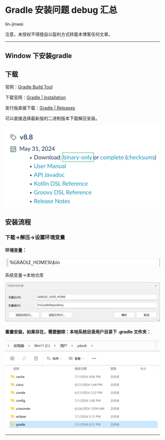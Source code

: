 # Gradle 安装问题 debug 汇总

lin-jinwei

注意，未授权不得擅自以盈利方式转载本博客任何文章。

---

## Window 下安装gradle

## 下载

官网：[Gradle Build Tool](https://gradle.org/)

下载官网：[Gradle | Installation](https://gradle.org/install/)

发行版直接下载：[Gradle | Releases](https://gradle.org/releases/)

可以直接选择最新版的二进制版本下载解压安装。

![1719892212264](images/D001-Gradle安装/1719892212264.png)

## 安装流程

### 下载->解压->设置环境变量

#### 环境变量：


![1719890925039](images/D001-Gradle安装/1719890925039.png)

系统变量->本地仓库

![1719891113301](images/D001-Gradle安装/1719891113301.png)

#### 重置安装，如果存在，需要删除：本地系统目录用户目录下 .gradle 文件夹：

![1719891206016](images/D001-Gradle安装/1719891206016.png)

---
